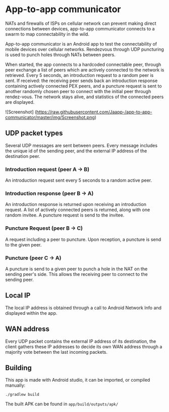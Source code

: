 # App-to-app communicator
NATs and firewalls of ISPs on cellular network can prevent making direct connections between devices, app-to-app communicator connects to a swarm to map connectability in the wild.

App-to-app communicator is an Android app to test the connectability of mobile devices over cellular networks. Rendezvous through UDP puncturing is used to punch holes through NATs between peers.

When started, the app connects to a hardcoded connectable peer, through peer exchange a list of peers which are actively connected to the network is retrieved. Every 5 seconds, an introduction request to a random peer is sent. If received: the receiving peer sends back an introduction response containing actively connected PEX peers, and a puncture request is sent to another randomly chosen peer to connect with the initial peer through rendez-vous. The network stays alive, and statistics of the connected peers are displayed.

![Screenshot] (https://raw.githubusercontent.com/Jaapp-/app-to-app-communicator/master/img/Screenshot.png)

## UDP packet types
Several UDP messages are sent between peers. Every message includes the unique id of the sending peer, and the external IP address of the destination peer.

### Introduction request (peer A -> B)
An introduction request sent every 5 seconds to a random active peer.

### Introduction response (peer B -> A)
An introduction response is returned upon receiving an introduction request. A list of actively connected peers is returned, along with one random invitee. A puncture request is send to the invitee.

### Puncture Request (peer B -> C)
A request including a peer to puncture. Upon reception, a puncture is send to the given peer.

### Puncture (peer C -> A)
A puncture is send to a given peer to punch a hole in the NAT on the sending peer's side. This allows the receiving peer to connect to the sending peer.

## Local IP
The local IP address is obtained through a call to Android Network Info and displayed within the app.

## WAN address
Every UDP packet contains the external IP address of its destination, the client gathers these IP addresses to decide its own WAN address through a majority vote between the last incoming packets.


## Building
This app is made with Android studio, it can be imported, or compiled manually:

<code>./gradlew build</code>

The built APK can be found in <code>app/build/outputs/apk/</code>
